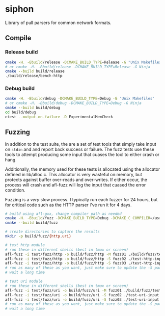 # siphon

Library of pull parsers for common network formats.

## Compile

### Release build

```bash
cmake -H. -Bbuild/release -DCMAKE_BUILD_TYPE=Release -G "Unix Makefiles"
# or cmake -H. -Bbuild/release -DCMAKE_BUILD_TYPE=Release -G Ninja
cmake --build build/release
./build/release/bench-http
```

### Debug build

```bash
cmake -H. -Bbuild/debug -DCMAKE_BUILD_TYPE=Debug -G "Unix Makefiles"
# or cmake -H. -Bbuild/debug -DCMAKE_BUILD_TYPE=Debug -G Ninja
cmake --build build/debug
cd build/debug
ctest --output-on-failure -D ExperimentalMemCheck
```

## Fuzzing

In addition to the test suite, the are a set of test tools that simply take
input on `stdin` and and report back success or failure. The fuzz tests use
these tools to attempt producing some input that cuases the tool to either
crash or hang.

Additionally, the memory used for these tests is allocated using the allocator
defined in lib/alloc.c. This allocator is very wasteful on memory, but protects
against buffer over-reads and over-writes. If either occur, the process will
crash and afl-fuzz will log the input that cuased the error condition.

Fuzzing is a *very* slow process. I typically run each fuzzer for 24 hours, but
for critical code such as the HTTP parser I've run it for 4 days.

```bash
# build using afl-gxx, change compiler path as needed
cmake -H. -Bbuild/fuzz -DCMAKE_BUILD_TYPE=Debug -DCMAKE_C_COMPILER=/usr/local/bin/afl-gcc
cmake --build build/fuzz

# create directories to capture the results
mkdir -p build/fuzz/{http,uri}

# test http module
# run these in different shells (best in tmux or screen)
afl-fuzz -i test/fuzz/http -o build/fuzz/http -M fuzz01 ./build/fuzz/test-http-input
afl-fuzz -i test/fuzz/http -o build/fuzz/http -S fuzz02 ./test-http-input
afl-fuzz -i test/fuzz/http -o build/fuzz/http -S fuzz03 ./test-http-input
# run as many of these as you want, just make sure to update the -S parameter
# wait a long time

# test uri module
# run these in different shells (best in tmux or screen)
afl-fuzz -i test/fuzz/uri -o build/fuzz/uri -M fuzz01 ./build/fuzz/test-uri-input
afl-fuzz -i test/fuzz/uri -o build/fuzz/uri -S fuzz02 ./test-uri-input
afl-fuzz -i test/fuzz/uri -o build/fuzz/uri -S fuzz03 ./test-uri-input
# run as many of these as you want, just make sure to update the -S parameter
# wait a long time
```
